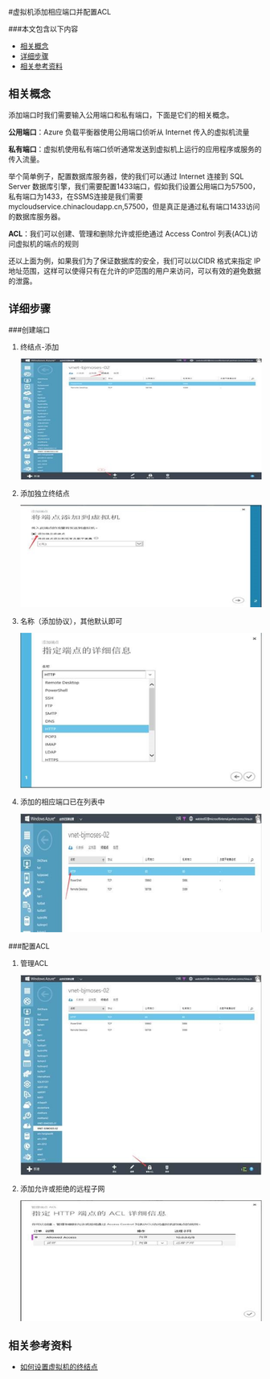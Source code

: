 
<properties 
	pageTitle="虚拟机添加相应端口并配置ACL" 
	description="本页介绍如何为虚拟机添加相应端口并配置ACL。" 
	services="virtual network" 
	documentationCenter="" 
	authors=""
	manager="" 
	editor=""/>
<tags ms.service="virtual-network" ms.date="" wacn.date="01/21/2016"/>

#虚拟机添加相应端口并配置ACL

###本文包含以下内容
- [相关概念](#concept)
- [详细步骤](#detail)
- [相关参考资料](#resource)
 
## <a id="concept"></a>相关概念

添加端口时我们需要输入公用端口和私有端口，下面是它们的相关概念。

**公用端口**：Azure 负载平衡器使用公用端口侦听从 Internet 传入的虚拟机流量

**私有端口**：虚拟机使用私有端口侦听通常发送到虚拟机上运行的应用程序或服务的传入流量。

举个简单例子，配置数据库服务器，使的我们可以通过 Internet 连接到 SQL Server 数据库引擎，我们需要配置1433端口，假如我们设置公用端口为57500，私有端口为1433，在SSMS连接是我们需要 mycloudservice.chinacloudapp.cn,57500，但是真正是通过私有端口1433访问的数据库服务器。

**ACL**：我们可以创建、管理和删除允许或拒绝通过 Access Control 列表(ACL)访问虚拟机的端点的规则

还以上面为例，如果我们为了保证数据库的安全，我们可以以CIDR 格式来指定 IP 地址范围，这样可以使得只有在允许的IP范围的用户来访问，可以有效的避免数据的泄露。
 
## <a id="detail"></a>详细步骤

###创建端口

1.	终结点-添加

	![](./media/aog-virtual-network-add-endpoint-and-acl/endpoint-list.jpg)

2.	添加独立终结点

	![](./media/aog-virtual-network-add-endpoint-and-acl/add-endpoint.jpg) 
 
3.	名称（添加协议），其他默认即可 
 
	![](./media/aog-virtual-network-add-endpoint-and-acl/endpoint-detail.jpg)
 
4.	添加的相应端口已在列表中
 
	![](./media/aog-virtual-network-add-endpoint-and-acl/endpoint-result-list.jpg)

###配置ACL

1.	管理ACL
 
	![](./media/aog-virtual-network-add-endpoint-and-acl/acl-list.jpg)

2. 添加允许或拒绝的远程子网

	![](./media/aog-virtual-network-add-endpoint-and-acl/add-acl.jpg)

## <a id="resource"></a>相关参考资料

- [如何设置虚拟机的终结点](/documentation/articles/virtual-machines-windows-classic-setup-endpoints)
